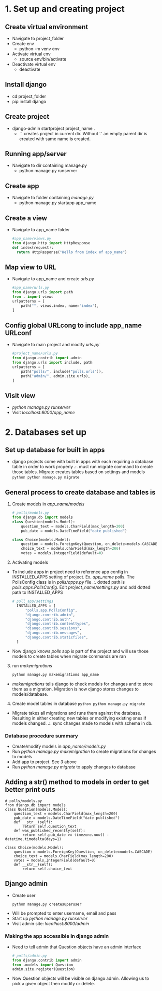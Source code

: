 # 1. Set up and creating project
## Create virtual environment
- Navigate to project_folder
- Create env
    - python -m venv env
- Activate virtual env
    - source env/bin/activate
- Deactivate virtual env
    - deactivate
## Install django
- cd project_folder
- pip install django
## Create project
- django-admin startproject project_name .
    - '.' creates project in current dir. Without '.' an empty parent dir is created with same name is created.
## Running app/server
- Navigate to dir containing manage.py
    - python manage.py runserver
## Create app
- Navigate to folder containing *manage.py*
    - python manage.py startapp app_name
## Create a view
- Navigate to app_name folder
  ```python
  #app_name/views.py
  from django.http import HttpResponse
  def index(request):
    return HttpResponse("Hello from index of app_name")
  ```
## Map view to URL
- Navigate to app_name and create *urls.py*
  ```python
  #app_name/urls.py
  from django.urls import path
  from . import views
  urlpatterns = [
      path("", views.index, name="index"),
  ]
  ```
## Config global URLcong to include app_name URLconf
- Navigate to main project and modify *urls.py*
  ```python
  #project_name/urls.py
  from django.contrib import admin
  from django.urls import include, path
  urlpatterns = [
      path("polls/", include("polls.urls")),
      path("admin/", admin.site.urls),
  ]
  ```
## Visit view
- *python manage.py runserver*
- Visit *localhost:8000/app_name*
# 2. Databases set up
## Set up database for built in apps
- django projects come with built in apps with each requiring a database table in order to work properly
  .:. must run migrate command to create those tables. Migrate creates tables based on settings and models
```python python manage.py migrate```
## General process to create database and tables is
1. Create models in *app_name/models*
    ```python
    # polls/models.py
    from django.db import models
    class Question(models.Model):
        question_text = models.CharField(max_length=200)
        pub_date = models.DateTimeField("date published")

    class Choice(models.Model):
        question = models.ForeignKey(Question, on_delete=models.CASCADE)
        choice_text = models.CharField(max_length=200)
        votes = models.IntegerField(default=0)
    ```
2. Activating models
- To include apps in project need to reference app config in INSTALLED_APPS setting of project.
  Ex. *app_name* polls. The PollsConfig class is in *polls/apps.py* file .:. dotted path is
  *polls.apps.PollsConfig*. Edit *project_name/settings.py* and add dotted path to INSTALLED_APPS
  ```python
  # poll_app/settings
    INSTALLED_APPS = [
        "polls.app.PollsConfig",
        "django.contrib.admin",
        "django.contrib.auth",
        "django.contrib.contenttypes",
        "django.contrib.sessions",
        "django.contrib.messages",
        "django.contrib.staticfiles",
    ]
  ```
- Now django knows *polls* app is part of the project and will use those models to create tables
  when migrate commands are ran

3. run *makemigrations*
   ```python
   python manage.py makemigrations app_name
   ```
- *makemigrations* tells django to check models for changes and to store them as a migration.
  Migration is how django stores changes to models/database. 
4. Create model tables in database
   ```python python manage.py migrate```
- Migrate takes all migrations and runs them against the database. Resulting in either creating new
  tables or modifying existing ones if models changed. .:. sync changes made to models with schema
  in db.
### Database procedure summary
- Create/modify models in *app_name/models.py*
- Run *python manage.py makemigration* to create migrations for changes to models
- Add app to project. See 3 above
- Run *python manage.py migrate* to apply changes to database
## Adding a __str__() method to models in order to get better print outs
    # polls/models.py
    from django.db import models
    class Question(models.Model):
        question_text = models.CharField(max_length=200)
        pub_date = models.DateTimeField("date published")
        def __str__(self):
            return self.question_text
        def was_published_recently(self):
            return self.pub_date >= timezone.now() - datetime.timedelta(days=1)

    class Choice(models.Model):
        question = models.ForeignKey(Question, on_delete=models.CASCADE)
        choice_text = models.CharField(max_length=200)
        votes = models.IntegerField(default=0)
        def __str__(self):
            return self.choice_text
## Django admin
- Create user
  ```python
  python manage.py createsuperuser
  ```
- Will be prompted to enter username, email and pass
- Start up *python manage.py runserver*
- Visit admin site: *localhost:8000/admin*
### Making the app accessible in django admin
- Need to tell admin that Question objects have an admin interface
  ```python
  # polls/admin.py
  from django.contrib import admin
  from .models import Question
  admin.site.register(Question)
  ```
- Now Question objects will be visible on django admin. Allowing us to pick a given object
  then modify or delete.
